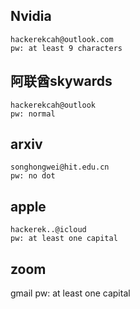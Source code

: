## Nvidia
```
hackerekcah@outlook.com
pw: at least 9 characters
```

## 阿联酋skywards
```
hackerekcah@outlook
pw: normal
```

## arxiv
```
songhongwei@hit.edu.cn
pw: no dot
```

## apple
```
hackerek..@icloud
pw: at least one capital
```

## zoom
gmail
pw: at least one capital
